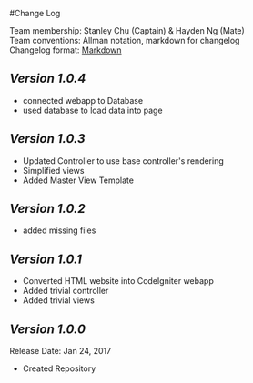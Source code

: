 #Change Log

Team membership:  Stanley Chu (Captain) & Hayden Ng (Mate)  
Team conventions: Allman notation, markdown for changelog  
Changelog format:  [Markdown](https://github.com/adam-p/markdown-here/wiki/Markdown-Cheatsheet) 

## *Version 1.0.4*
  - connected webapp to Database
  - used database to load data into page

## *Version 1.0.3*
  - Updated Controller to use base controller's rendering
  - Simplified views
  - Added Master View Template

## *Version 1.0.2*
  - added missing files 

## *Version 1.0.1*
  - Converted HTML website into CodeIgniter webapp
  - Added trivial controller
  - Added trivial views

## *Version 1.0.0* 
Release Date: Jan 24, 2017 
  - Created Repository  
  
